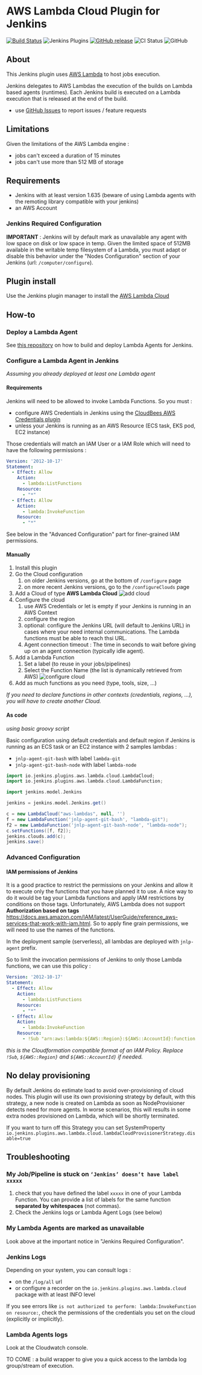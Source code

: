 # AWS Lambda Cloud Plugin for Jenkins

[![Build Status](https://ci.jenkins.io/job/Plugins/job/aws-lambda-cloud-plugin/job/master/badge/icon)](https://ci.jenkins.io/job/Plugins/job/aws-lambda-cloud-plugin/job/master/)
![Jenkins Plugins](https://img.shields.io/jenkins/plugin/v/aws-lambda-cloud)
[![GitHub release](https://img.shields.io/github/release/jenkinsci/aws-lambda-cloud-plugin.svg?label=changelog)](https://github.com/jenkinsci/aws-lambda-cloud-plugin/releases/latest)
![CI Status](https://github.com/jenkinsci/aws-lambda-cloud-plugin/workflows/CI/badge.svg)
![GitHub](https://img.shields.io/github/license/jenkinsci/aws-lambda-cloud-plugin?color=blue)

## About

This Jenkins plugin uses [AWS Lambda](https://docs.aws.amazon.com/lambda/latest/dg/welcome.html) to host jobs execution.

Jenkins delegates to AWS Lambdas the execution of the builds on Lambda based agents (runtimes).
Each Jenkins build is executed on a Lambda execution that is released at the end of the build.

-   use [GitHub Issues](https://github.com/jenkinsci/aws-lambda-cloud-plugin/issues) to report issues / feature requests

## Limitations

Given the limitations of the AWS Lambda engine :
- jobs can't exceed a duration of 15 minutes
- jobs can't use more than 512 MB of storage

## Requirements

- Jenkins with at least version 1.635 (beware of using Lambda agents with the remoting library compatible with your jenkins)
- an AWS Account

### Jenkins Required Configuration

**IMPORTANT** : Jenkins will by default mark as unavailable any agent with low space on disk or low space in temp. Given the limited space of 512MB available in the writable temp filesystem of a Lambda, you must adapt or disable this behavior under the "Nodes Configuration" section of your Jenkins (url: `/computer/configure`).

## Plugin install

Use the Jenkins plugin manager to install the [AWS Lambda Cloud](https://plugins.jenkins.io/aws-lambda-cloud/)

## How-to

### Deploy a Lambda Agent

See [this repository](https://github.com/jlamande/aws-lambda-jenkins-agents) on how to build and deploy Lambda Agents for Jenkins.

### Configure a Lambda Agent in Jenkins

*Assuming you already deployed at least one Lambda agent*

#### Requirements

Jenkins will need to be allowed to invoke Lambda Functions. So you must : 
- configure AWS Credentials in Jenkins using the [CloudBees AWS Credentials plugin](https://plugins.jenkins.io/aws-credentials/) 
- unless your Jenkins is running as an AWS Resource (ECS task, EKS pod, EC2 instance)

Those credentials will match an IAM User or a IAM Role which will need to have the following permissions :
```yml
Version: '2012-10-17'
Statement:
  - Effect: Allow
    Action:
      - lambda:ListFunctions
    Resource:
      - "*"
  - Effect: Allow
    Action:
      - lambda:InvokeFunction
    Resource:
      - "*"
```

See below in the "Advanced Configuration" part for finer-grained IAM permissions.

#### Manually

1. Install this plugin
2. Go the Cloud configuration
   1. on older Jenkins versions, go at the bottom of `/configure` page
   2. on more recent Jenkins versions, go to the `/configureClouds` page
3. Add a Cloud of type **AWS Lambda Cloud**
![add cloud](./doc/add_cloud.png)
4. Configure the cloud
   1. use AWS Credentials or let is empty if your Jenkins is running in an AWS Context
   2. configure the region
   3. optional: configure the Jenkins URL (will default to Jenkins URL) in cases where your need internal communications. The Lambda functions must be able to reach thsi URL.
   4. Agent connection timeout : The time in seconds to wait before giving up on an agent connection (typically idle agent).
5. Add a Lambda Function
   1. Set a label (to reuse in your jobs/pipelines)
   2. Select the Function Name (the list is dynamically retrieved from AWS)
![configure cloud](./doc/configure_function.png)
6. Add as much functions as you need (type, tools, size, ...)

*If you need to declare functions in other contexts (credentials, regions, ...), you will have to create another Cloud.*

#### As code

*using basic groovy script*

Basic configuration using default credentials and default region if Jenkins is running as an ECS task or an EC2 instance with 2 samples lambdas :
- `jnlp-agent-git-bash` with label `lambda-git`
- `jnlp-agent-git-bash-node` with label `lambda-node`

```groovy
import io.jenkins.plugins.aws.lambda.cloud.LambdaCloud;
import io.jenkins.plugins.aws.lambda.cloud.LambdaFunction;

import jenkins.model.Jenkins

jenkins = jenkins.model.Jenkins.get()

c = new LambdaCloud("aws-lambdas", null, '')
f = new LambdaFunction('jnlp-agent-git-bash', "lambda-git");
f2 = new LambdaFunction('jnlp-agent-git-bash-node', "lambda-node");
c.setFunctions([f, f2]);
jenkins.clouds.add(c);
jenkins.save()
```

### Advanced Configuration

#### IAM permissions of Jenkins

It is a good practice to restrict the permissions on your Jenkins and allow it to execute only the functions that you have planned it to use. A nice way to do it would be tag your Lambda functions and apply IAM restrictions by conditions on those tags. Unfortunately, AWS Lambda does not support **Authorization based on tags** <https://docs.aws.amazon.com/IAM/latest/UserGuide/reference_aws-services-that-work-with-iam.html>. So to apply fine grain permissions, we will need to use the names of the functions.

In the deployment sample (serverless), all lambdas are deployed with `jnlp-agent` prefix.

So to limit the invocation permissions of Jenkins to only those Lambda functions, we can use this policy :

```yml
Version: '2012-10-17'
Statement:
  - Effect: Allow
    Action:
      - lambda:ListFunctions
    Resource:
      - "*"
  - Effect: Allow
    Action:
      - lambda:InvokeFunction
    Resource:
      - !Sub "arn:aws:lambda:${AWS::Region}:${AWS::AccountId}:function:jnlp-agent-*"
```

*this is the Cloudformation compatible format of an IAM Policy. Replace `!Sub`, `${AWS::Region}` and `${AWS::AccountId}` if needed.*

## No delay provisioning

By default Jenkins do estimate load to avoid over-provisioning of cloud nodes.
This plugin will use its own provisioning strategy by default, with this strategy, a new node is created on Lambda as soon as NodeProvisioner detects need for more agents.
In worse scenarios, this will results in some extra nodes provisioned on Lambda, which will be shortly terminated.

If you want to turn off this Strategy you can set SystemProperty `io.jenkins.plugins.aws.lambda.cloud.lambdaCloudProvisionerStrategy.disable=true`

## Troubleshooting

### My Job/Pipeline is stuck on `‘Jenkins’ doesn’t have label xxxxx`

1. check that you have defined the label `xxxxx` in one of your Lambda Function. You can provide a list of labels for the same function **separated by whitespaces** (not commas).
2. Check the Jenkins logs or Lambda Agent Logs (see below)

### My Lambda Agents are marked as unavailable

Look above at the important notice in "Jenkins Required Configuration".

### Jenkins Logs

Depending on your system, you can consult logs :
- on the `/log/all` url
- or configure a recorder on the `io.jenkins.plugins.aws.lambda.cloud` package with at least INFO level

If you see errors like `is not authorized to perform: lambda:InvokeFunction on resource:`, check the permissions of the credentials you set on the cloud (explicitly or implicitly).

### Lambda Agents logs

Look at the Cloudwatch console.

TO COME : a build wrapper to give you a quick access to the lambda log group/stream of execution.
